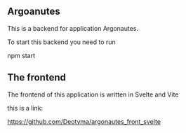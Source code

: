## Argoanutes

This is a backend for application Argonautes. 

To start this backend you need to run 

npm start

## The frontend 

The frontend of this application is written in Svelte and Vite

this is a link: 

https://github.com/Deotyma/argonautes_front_svelte

